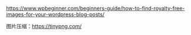 https://www.wpbeginner.com/beginners-guide/how-to-find-royalty-free-images-for-your-wordpress-blog-posts/


图片压缩：https://tinypng.com/
